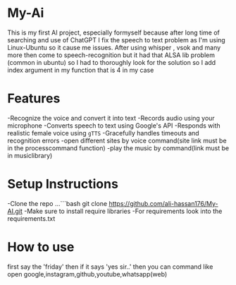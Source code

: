 # My-Ai
This is my first AI project, especially formyself because after long time of searching and use of ChatGPT I fix the speech to text problem 
as I'm using Linux-Ubuntu so it cause me issues. After using whisper , vsok and many more then come to speech-recognition
but it had that ALSA lib problem (common in ubuntu) so I had to thoroughly look for the solution so I add index argument in 
my function that is 4 in my case

# Features
-Recognize the voice and convert it into text
-Records audio using your microphone
-Converts speech to text using Google's API
-Responds with realistic female voice using `gTTS`
-Gracefully handles timeouts and recognition errors
-open different sites by voice command(site link must be in the processcommand function)
-play the music by command(link must be in musiclibrary)

# Setup Instructions
-Clone the repo
...```bash
git clone 
https://github.com/ali-hassan176/My-AI.git
-Make sure to install require libraries
-For requirements look into the requirements.txt

# How to use
first say the 'friday'
then if it says 'yes sir..'
then you can command like open google,instagram,github,youtube,whatsapp(web)
